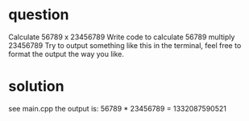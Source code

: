 # question
Calculate 56789 x 23456789
Write code to calculate 56789 multiply 23456789
Try to output something like this in the terminal, feel free to format the output the way you like.

# solution
see main.cpp
the output is: 56789 * 23456789 = 1332087590521